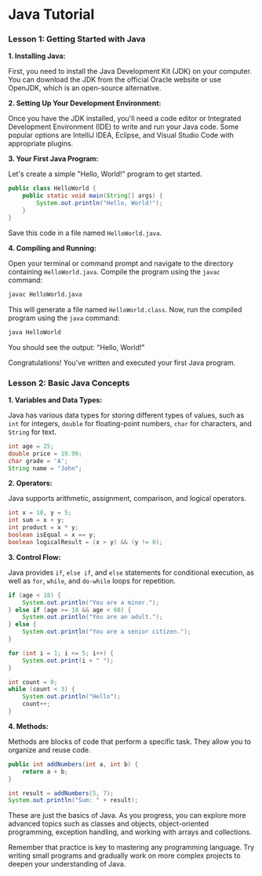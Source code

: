 # Java Tutorial 

### Lesson 1: Getting Started with Java

**1. Installing Java:**

First, you need to install the Java Development Kit (JDK) on your computer. You can download the JDK from the official Oracle website or use OpenJDK, which is an open-source alternative.

**2. Setting Up Your Development Environment:**

Once you have the JDK installed, you'll need a code editor or Integrated Development Environment (IDE) to write and run your Java code. Some popular options are IntelliJ IDEA, Eclipse, and Visual Studio Code with appropriate plugins.

**3. Your First Java Program:**

Let's create a simple "Hello, World!" program to get started.

```java
public class HelloWorld {
    public static void main(String[] args) {
        System.out.println("Hello, World!");
    }
}
```

Save this code in a file named `HelloWorld.java`.

**4. Compiling and Running:**

Open your terminal or command prompt and navigate to the directory containing `HelloWorld.java`. Compile the program using the `javac` command:

```sh
javac HelloWorld.java
```

This will generate a file named `HelloWorld.class`. Now, run the compiled program using the `java` command:

```sh
java HelloWorld
```

You should see the output: "Hello, World!"

Congratulations! You've written and executed your first Java program.

### Lesson 2: Basic Java Concepts

**1. Variables and Data Types:**

Java has various data types for storing different types of values, such as `int` for integers, `double` for floating-point numbers, `char` for characters, and `String` for text.

```java
int age = 25;
double price = 19.99;
char grade = 'A';
String name = "John";
```

**2. Operators:**

Java supports arithmetic, assignment, comparison, and logical operators.

```java
int x = 10, y = 5;
int sum = x + y;
int product = x * y;
boolean isEqual = x == y;
boolean logicalResult = (x > y) && (y != 0);
```

**3. Control Flow:**

Java provides `if`, `else if`, and `else` statements for conditional execution, as well as `for`, `while`, and `do-while` loops for repetition.

```java
if (age < 18) {
    System.out.println("You are a minor.");
} else if (age >= 18 && age < 60) {
    System.out.println("You are an adult.");
} else {
    System.out.println("You are a senior citizen.");
}

for (int i = 1; i <= 5; i++) {
    System.out.print(i + " ");
}

int count = 0;
while (count < 3) {
    System.out.println("Hello");
    count++;
}
```

**4. Methods:**

Methods are blocks of code that perform a specific task. They allow you to organize and reuse code.

```java
public int addNumbers(int a, int b) {
    return a + b;
}

int result = addNumbers(5, 7);
System.out.println("Sum: " + result);
```

These are just the basics of Java. As you progress, you can explore more advanced topics such as classes and objects, object-oriented programming, exception handling, and working with arrays and collections.

Remember that practice is key to mastering any programming language. Try writing small programs and gradually work on more complex projects to deepen your understanding of Java.
